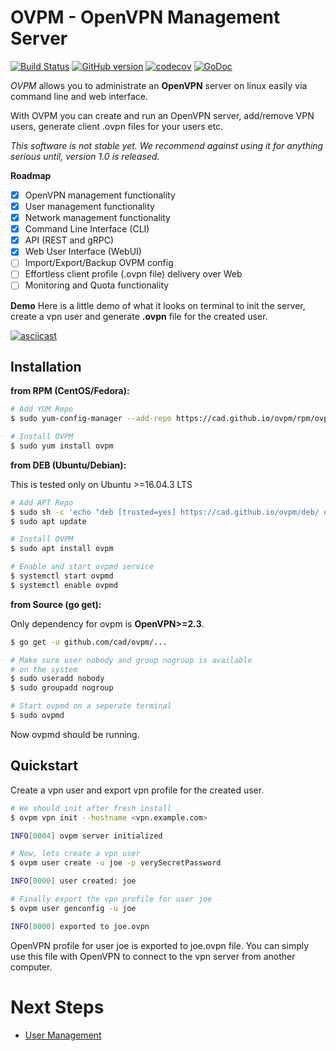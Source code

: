 # OVPM - OpenVPN Management Server

[![Build Status](https://travis-ci.org/cad/ovpm.svg?branch=master)](https://travis-ci.org/cad/ovpm)
[![GitHub version](https://badge.fury.io/gh/cad%2Fovpm.svg)](https://badge.fury.io/gh/cad%2Fovpm)
[![codecov](https://codecov.io/gh/cad/ovpm/branch/master/graph/badge.svg)](https://codecov.io/gh/cad/ovpm)
[![GoDoc](https://godoc.org/github.com/cad/ovpm?status.svg)](https://godoc.org/github.com/cad/ovpm)

*OVPM* allows you to administrate an **OpenVPN** server on linux easily via command line and web interface. 

With OVPM you can create and run an OpenVPN server, add/remove VPN users, generate client .ovpn files for your users etc. 

*This software is not stable yet. We recommend against using it for anything serious until, version 1.0 is released.*

**Roadmap**

- [x] OpenVPN management functionality
- [x] User management functionality
- [x] Network management functionality
- [x] Command Line Interface (CLI)
- [x] API (REST and gRPC)
- [x] Web User Interface (WebUI)
- [ ] Import/Export/Backup OVPM config
- [ ] Effortless client profile (.ovpn file) delivery over Web
- [ ] Monitoring and Quota functionality

**Demo**
Here is a little demo of what it looks on terminal to init the server, create a vpn user and generate **.ovpn** file for the created user.

[![asciicast](https://asciinema.org/a/136016.png)](https://asciinema.org/a/136016)

 
## Installation
**from RPM (CentOS/Fedora):**

```bash
# Add YUM Repo
$ sudo yum-config-manager --add-repo https://cad.github.io/ovpm/rpm/ovpm.repo

# Install OVPM
$ sudo yum install ovpm
```

**from DEB (Ubuntu/Debian):**

This is tested only on Ubuntu >=16.04.3 LTS

```bash
# Add APT Repo
$ sudo sh -c 'echo "deb [trusted=yes] https://cad.github.io/ovpm/deb/ ovpm main" >> /etc/apt/sources.list'
$ sudo apt update

# Install OVPM
$ sudo apt install ovpm

# Enable and start ovpmd service
$ systemctl start ovpmd
$ systemctl enable ovpmd  
```

**from Source (go get):**

Only dependency for ovpm is **OpenVPN>=2.3**.

```bash
$ go get -u github.com/cad/ovpm/...

# Make sure user nobody and group nogroup is available
# on the system
$ sudo useradd nobody
$ sudo groupadd nogroup

# Start ovpmd on a seperate terminal
$ sudo ovpmd
```

Now ovpmd should be running.

## Quickstart
Create a vpn user and export vpn profile for the created user.

```bash
# We should init after fresh install
$ ovpm vpn init --hostname <vpn.example.com>

INFO[0004] ovpm server initialized

# Now, lets create a vpn user
$ ovpm user create -u joe -p verySecretPassword

INFO[0000] user created: joe

# Finally export the vpn profile for user joe
$ ovpm user genconfig -u joe

INFO[0000] exported to joe.ovpn
```

OpenVPN profile for user joe is exported to joe.ovpn file.
You can simply use this file with OpenVPN to connect to the vpn server from 
another computer.


# Next Steps

* [User Management](https://github.com/cad/ovpm/wiki/User-Management)
